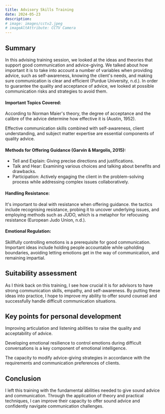 ```yaml
---
title: Advisory Skills Training
date: 2024-05-23
description: 
# image: images/cctv2.jpeg
# imageAltAttribute: CCTV Camera
---
```


## Summary
In this advising training session, we looked at the ideas and theories that support good communication and advice-giving. We talked about how important it is to take into account a number of variables when providing advice, such as self-awareness, knowing the client's needs, and making sure communication is clear and efficient (Purdue University, n.d.). In order to guarantee the quality and acceptance of advice, we looked at possible communication risks and strategies to avoid them.

#### Important Topics Covered:
According to Norman Maier's theory, the degree of acceptance and the calibre of the advice determine how effective it is (Austin, 1952).

Effective communication skills combined with self-awareness, client understanding, and subject matter expertise are essential components of quality advice.

#### Methods for Offering Guidance (Garvin & Margolis, 2015):
- Tell and Explain: Giving precise directions and justifications.
- Talk and Hear: Examining various choices and talking about benefits and drawbacks.
- Participation: Actively engaging the client in the problem-solving process while addressing complex issues collaboratively.

#### Handling Resistance: 
It's important to deal with resistance when offering guidance. the tactics include recognising resistance, probing it to uncover underlying issues, and employing methods such as JUDO, which is a metaphor for refocusing resistance (European Judo Union, n.d.).

#### Emotional Regulation: 
Skillfully controlling emotions is a prerequisite for good communication. Important ideas include holding people accountable while upholding boundaries, avoiding letting emotions get in the way of communication, and remaining impartial.

## Suitability assessment
As I think back on this training, I see how crucial it is for advisors to have strong communication skills, empathy, and self-awareness. By putting these ideas into practice, I hope to improve my ability to offer sound counsel and successfully handle difficult communication situations.

## Key points for personal development
Improving articulation and listening abilities to raise the quality and acceptability of advice.

Developing emotional resilience to control emotions during difficult conversations is a key component of emotional intelligence.

The capacity to modify advice-giving strategies in accordance with the requirements and communication preferences of clients.

## Conclusion
I left this training with the fundamental abilities needed to give sound advice and communication. Through the application of theory and practical techniques, I can improve their capacity to offer sound advice and confidently navigate communication challenges.
